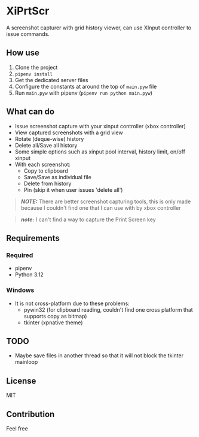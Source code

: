 # XiPrtScr

A screenshot capturer with grid history viewer, can use XInput controller to issue commands.

## How use

1. Clone the project
1. `pipenv install`
1. Get the dedicated server files
1. Configure the constants at around the top of `main.pyw` file
1. Run `main.pyw` with pipenv (`pipenv run python main.pyw`)

## What can do

- Issue screenshot capture with your xinput controller (xbox controller)
- View captured screenshots with a grid view
- Rotate (deque-wise) history
- Delete all/Save all history
- Some simple options such as xinput pool interval, history limit, on/off xinput
- With each screenshot:
    - Copy to clipboard
    - Save/Save as individual file
    - Delete from history
    - Pin (skip it when user issues 'delete all')

> **_NOTE:_**  There are better screenshot capturing tools, this is only made because I couldn't find one that I can use with by xbox controller

> **_note:_**  I can't find a way to capture the Print Screen key

## Requirements

### Required

- pipenv
- Python 3.12

### Windows

- It is not cross-platform due to these problems:
    - pywin32 (for clipboard reading, couldn't find one cross platform that supports copy as bitmap)
    - tkinter (xpnative theme)

## TODO

- Maybe save files in another thread so that it will not block the tkinter mainloop

## License

MIT

## Contribution

Feel free